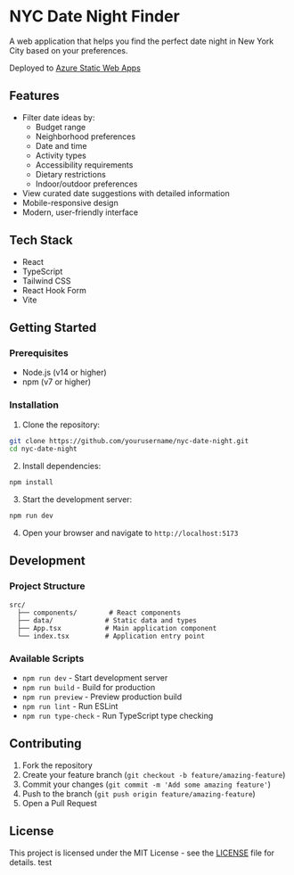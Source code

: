 # NYC Date Night Finder

A web application that helps you find the perfect date night in New York City based on your preferences.

Deployed to [Azure Static Web Apps](https://wonderful-plant-0e3de160f.6.azurestaticapps.net/)

## Features

- Filter date ideas by:
  - Budget range
  - Neighborhood preferences
  - Date and time
  - Activity types
  - Accessibility requirements
  - Dietary restrictions
  - Indoor/outdoor preferences
- View curated date suggestions with detailed information
- Mobile-responsive design
- Modern, user-friendly interface

## Tech Stack

- React
- TypeScript
- Tailwind CSS
- React Hook Form
- Vite

## Getting Started

### Prerequisites

- Node.js (v14 or higher)
- npm (v7 or higher)

### Installation

1. Clone the repository:
```bash
git clone https://github.com/yourusername/nyc-date-night.git
cd nyc-date-night
```

2. Install dependencies:
```bash
npm install
```

3. Start the development server:
```bash
npm run dev
```

4. Open your browser and navigate to `http://localhost:5173`

## Development

### Project Structure

```
src/
  ├── components/        # React components
  ├── data/             # Static data and types
  ├── App.tsx           # Main application component
  └── index.tsx         # Application entry point
```

### Available Scripts

- `npm run dev` - Start development server
- `npm run build` - Build for production
- `npm run preview` - Preview production build
- `npm run lint` - Run ESLint
- `npm run type-check` - Run TypeScript type checking

## Contributing

1. Fork the repository
2. Create your feature branch (`git checkout -b feature/amazing-feature`)
3. Commit your changes (`git commit -m 'Add some amazing feature'`)
4. Push to the branch (`git push origin feature/amazing-feature`)
5. Open a Pull Request

## License

This project is licensed under the MIT License - see the [LICENSE](LICENSE) file for details. test
